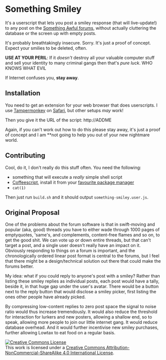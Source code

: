 Something Smiley
================

It's a userscript that lets you post a smiley response (that will live-update!)
to any post on the [Something Awful forums](http://forums.somethingawful.com),
without actually cluttering the database or the screen up with empty posts.

It's probably breathtakingly insecure. Sorry. It's just a proof of concept.
Expect your smilies to be deleted, often.

**USE AT YOUR PERIL**: If it *doesn't* destroy all your valuable computer stuff
and sell your identity to many criminal gangs then that's *pure luck*. WHO KNOWS WHAT EVIL

If Internet confuses you, **stay away**.

Installation
------------

You need to get an extension for your web browser that does userscripts.
I use [Tampermonkey](http://tampermonkey.net) on [Safari](http://apple.com/safari), but other setups *may* work!

Then you give it the URL of the script: http://ADDME

Again, if you can't work out how to do this please stay away, it's just a
proof of concept and I am **not going to help you out of your new nightmare world.

Contributing
------------

Cool, do it, I don't really do this stuff often. You need the following:
- something that will execute a *really* simple shell script
- [Coffeescript](http://coffeescript.org), install it from your [favourite package manager](http://brew.sh)
- `cat(1)`

Then just run `build.sh` and it should output `something-smiley.user.js`.

Original Proposal
-----------------

One of the problems about the forum software is that in swift-moving and popular (aka, good) threads you have to either wade through 1000 pages of emptyquotes, 'same's, and complements, content-free flames and so on, to get the good shit. We can vote up or down entire threads, but that can't target a post, and a single user doesn't really have an impact on it. Obviously responding to things on a forum is important, and the chronologically ordered linear post format is central to the forums, but I feel that there might be a design/technical solution out there that could make the forums better.

My idea: what if you could reply to anyone's post with a smiley? Rather than listing these smiley replies as individual posts, each post would have a tally, beside it, in that huge gap under the user's avatar. There would be a button next to the reply button that would disclose a smiley picker, first listing the ones other people have already picked.

By compressing low-content replies to zero post space the signal to noise ratio would thus increase tremendously. It would also reduce the threshold for interaction for lurkers and new posters, allowing a shallow end, so to speak, allowing more people to join our little internet gang. It would reduce database overhead. And it would further incentivise new smiley purchases, further allowing Lowtax to eat food on a regular basis.

<a rel="license" href="http://creativecommons.org/licenses/by-nc-sa/4.0/"><img alt="Creative Commons License" style="border-width:0" src="https://i.creativecommons.org/l/by-nc-sa/4.0/88x31.png" /></a><br />This work is licensed under a <a rel="license" href="http://creativecommons.org/licenses/by-nc-sa/4.0/">Creative Commons Attribution-NonCommercial-ShareAlike 4.0 International License</a>.
